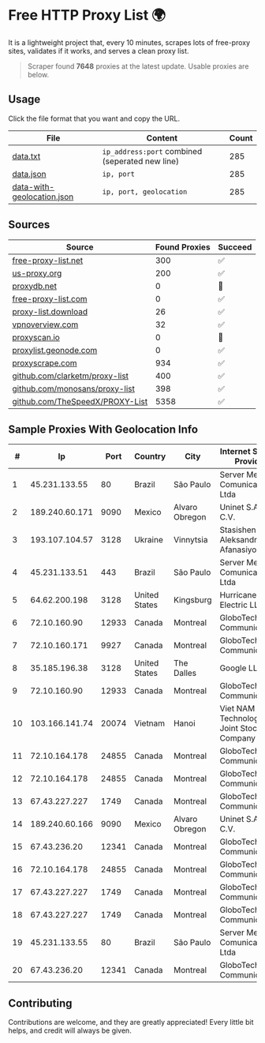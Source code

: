 
# Free HTTP Proxy List 🌍

It is a lightweight project that, every 10 minutes, scrapes lots of free-proxy sites, validates if it works, and serves a clean proxy list.


> Scraper found **7648** proxies at the latest update. Usable proxies are below.

## Usage

Click the file format that you want and copy the URL.


|File|Content|Count|
|----|-------|-----|
|[data.txt](https://raw.githubusercontent.com/themiralay/Proxy-List-World/master/data.txt)|`ip_address:port` combined (seperated new line)|285|
|[data.json](https://raw.githubusercontent.com/themiralay/Proxy-List-World/master/data.json)|`ip, port`|285|
|[data-with-geolocation.json](https://raw.githubusercontent.com/themiralay/Proxy-List-World/master/data-with-geolocation.json)|`ip, port, geolocation`|285|

## Sources

|Source|Found Proxies|Succeed|
|------|-------------|-------|
|[free-proxy-list.net](https://free-proxy-list.net)|300|✅|
|[us-proxy.org](https://www.us-proxy.org)|200|✅|
|[proxydb.net](http://proxydb.net)|0|🚫|
|[free-proxy-list.com](https://free-proxy-list.com/?page=&port=&type%5B%5D=http&type%5B%5D=https&up_time=0&search=Search)|0|✅|
|[proxy-list.download](https://www.proxy-list.download/HTTP)|26|✅|
|[vpnoverview.com](https://vpnoverview.com/privacy/anonymous-browsing/free-proxy-servers)|32|✅|
|[proxyscan.io](https://www.proxyscan.io)|0|🚫|
|[proxylist.geonode.com](https://proxylist.geonode.com/api/proxy-list?limit=300&page=1&sort_by=lastChecked&sort_type=desc&protocols=http,https)|0|✅|
|[proxyscrape.com](https://api.proxyscrape.com/v2/?request=displayproxies&protocol=http&timeout=10000&country=all&ssl=all&anonymity=all)|934|✅|
|[github.com/clarketm/proxy-list](https://raw.githubusercontent.com/clarketm/proxy-list/master/proxy-list-raw.txt)|400|✅|
|[github.com/monosans/proxy-list](https://raw.githubusercontent.com/monosans/proxy-list/main/proxies/http.txt)|398|✅|
|[github.com/TheSpeedX/PROXY-List](https://raw.githubusercontent.com/TheSpeedX/PROXY-List/master/http.txt)|5358|✅|


## Sample Proxies With Geolocation Info

|#|Ip|Port|Country|City|Internet Service Provider|
|-|--|----|-------|----|-------------------------|
|1|45.231.133.55|80|Brazil|São Paulo|Server Media Comunicacao Ltda|
|2|189.240.60.171|9090|Mexico|Alvaro Obregon|Uninet S.A. de C.V.|
|3|193.107.104.57|3128|Ukraine|Vinnytsia|Stasishen Aleksandr Afanasiyovich|
|4|45.231.133.51|443|Brazil|São Paulo|Server Media Comunicacao Ltda|
|5|64.62.200.198|3128|United States|Kingsburg|Hurricane Electric LLC|
|6|72.10.160.90|12933|Canada|Montreal|GloboTech Communications|
|7|72.10.160.171|9927|Canada|Montreal|GloboTech Communications|
|8|35.185.196.38|3128|United States|The Dalles|Google LLC|
|9|72.10.160.90|12933|Canada|Montreal|GloboTech Communications|
|10|103.166.141.74|20074|Vietnam|Hanoi|Viet NAM Cloud Technology Joint Stock Company|
|11|72.10.164.178|24855|Canada|Montreal|GloboTech Communications|
|12|72.10.164.178|24855|Canada|Montreal|GloboTech Communications|
|13|67.43.227.227|1749|Canada|Montreal|GloboTech Communications|
|14|189.240.60.166|9090|Mexico|Alvaro Obregon|Uninet S.A. de C.V.|
|15|67.43.236.20|12341|Canada|Montreal|GloboTech Communications|
|16|72.10.164.178|24855|Canada|Montreal|GloboTech Communications|
|17|67.43.227.227|1749|Canada|Montreal|GloboTech Communications|
|18|67.43.227.227|1749|Canada|Montreal|GloboTech Communications|
|19|45.231.133.55|80|Brazil|São Paulo|Server Media Comunicacao Ltda|
|20|67.43.236.20|12341|Canada|Montreal|GloboTech Communications|



## Contributing

Contributions are welcome, and they are greatly appreciated! Every
little bit helps, and credit will always be given.

